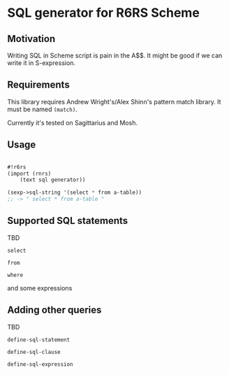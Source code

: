 SQL generator for R6RS Scheme
=============================

Motivation
----------

Writing SQL in Scheme script is pain in the A$$. It might be good if we
can write it in S-expression.

Requirements
------------

This library requires Andrew Wright's/Alex Shinn's  pattern match library.
It must be named `(match)`.

Currently it's tested on Sagittarius and Mosh.


Usage
-----

```scheme

#!r6rs
(import (rnrs)
	(text sql generator))

(sexp->sql-string '(select * from a-table))
;; -> " select * from a-table "

```

Supported SQL statements
------------------------

TBD

`select`

`from`

`where`

and some expressions


Adding other queries
--------------------

TBD

`define-sql-statement`

`define-sql-clause`

`define-sql-expression`

